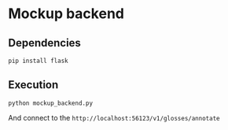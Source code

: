 # Mockup backend

## Dependencies
```
pip install flask
```

## Execution
```
python mockup_backend.py
```

And connect to the `http://localhost:56123/v1/glosses/annotate`